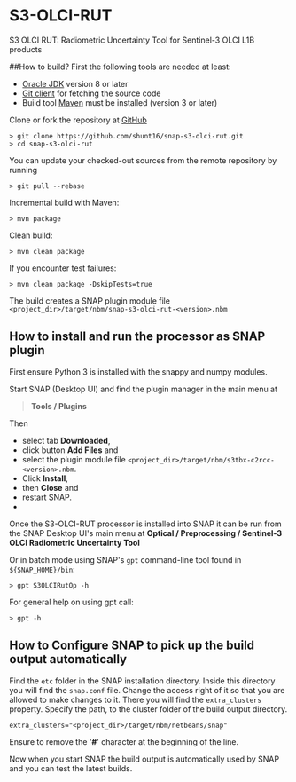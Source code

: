 # S3-OLCI-RUT
S3 OLCI RUT: Radiometric Uncertainty Tool for Sentinel-3 OLCI L1B products

##How to build?
First the following tools are needed at least:
- [Oracle JDK](http://www.oracle.com/technetwork/java/javase/downloads/index.html) version 8 or later
- [Git client](https://git-scm.com) for fetching the source code
- Build tool [Maven](http://maven.apache.org/) must be installed (version 3 or later)


Clone or fork the repository at [GitHub](https://github.com/shunt16/snap-s3-olci-rut)
```
> git clone https://github.com/shunt16/snap-s3-olci-rut.git
> cd snap-s3-olci-rut
```

You can update your checked-out sources from the remote repository by running 
```
> git pull --rebase
```

Incremental build with Maven:
```
> mvn package
```

Clean build:
```
> mvn clean package
```  

If you encounter test failures:
```
> mvn clean package -DskipTests=true
```

The build creates a SNAP plugin module file `<project_dir>/target/nbm/snap-s3-olci-rut-<version>.nbm`

## How to install and run the processor as SNAP plugin

First ensure Python 3 is installed with the snappy and numpy modules. 

Start SNAP (Desktop UI) and find the plugin manager in the main menu at 
> **Tools / Plugins**

Then 
* select tab **Downloaded**, 
* click button **Add Files** and 
* select the plugin module file `<project_dir>/target/nbm/s3tbx-c2rcc-<version>.nbm`. 
* Click **Install**, 
* then **Close** and 
* restart SNAP.
* 
Once the S3-OLCI-RUT processor is installed into SNAP it can be run from the SNAP Desktop UI's main menu at
**Optical / Preprocessing / Sentinel-3 OLCI Radiometric Uncertainty Tool**
  
Or in batch mode using SNAP's `gpt` command-line tool found in `${SNAP_HOME}/bin`:
```
> gpt S3OLCIRutOp -h
```  
For general help on using gpt call:
```
> gpt -h
```  

## How to Configure SNAP to pick up the build output automatically

Find the `etc` folder in the SNAP installation directory. Inside this directory you will find the `snap.conf` file.
Change the access right of it so that you are allowed to make changes to it.
There you will find the `extra_clusters` property.
Specify the path, to the cluster folder of the build output directory.
```
extra_clusters="<project_dir>/target/nbm/netbeans/snap"
```
Ensure to remove the '**#**' character at the beginning of the line.

Now when you start SNAP the build output is automatically used by SNAP and you can test the latest builds.
